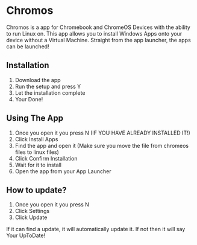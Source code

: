 # Chromos
Chromos is a app for Chromebook and ChromeOS Devices with the ability to run Linux on. This app allows you to install Windows Apps onto your device without a Virtual Machine. Straight from the app launcher, the apps can be launched!

## Installation
1. Download the app
2. Run the setup and press Y
3. Let the installation complete
4. Your Done!

## Using The App
1. Once you open it you press N (IF YOU HAVE ALREADY INSTALLED IT!)
2. Click Install Apps
3. Find the app and open it (Make sure you move the file from chromeos files to linux files)
4. Click Confirm Installation
5. Wait for it to install
6. Open the app from your App Launcher

## How to update?
1. Once you open it you press N
2. Click Settings
3. Click Update

If it can find a update, it will automatically update it. If not then it will say Your UpToDate!
